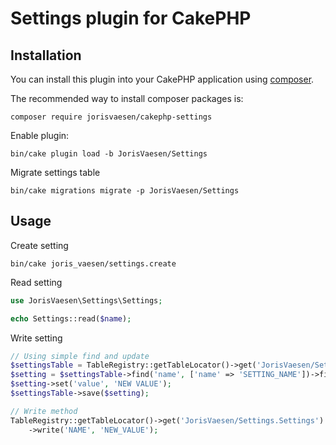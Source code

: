 # Settings plugin for CakePHP

## Installation

You can install this plugin into your CakePHP application using [composer](http://getcomposer.org).

The recommended way to install composer packages is:

```
composer require jorisvaesen/cakephp-settings
```

Enable plugin:

```
bin/cake plugin load -b JorisVaesen/Settings
```

Migrate settings table

```
bin/cake migrations migrate -p JorisVaesen/Settings
```

## Usage

Create setting

```
bin/cake joris_vaesen/settings.create
```

Read setting

```php
use JorisVaesen\Settings\Settings;

echo Settings::read($name);
```

Write setting

```php
// Using simple find and update
$settingsTable = TableRegistry::getTableLocator()->get('JorisVaesen/Settings.Settings');
$setting = $settingsTable->find('name', ['name' => 'SETTING_NAME'])->first();
$setting->set('value', 'NEW VALUE');
$settingsTable->save($setting);

// Write method
TableRegistry::getTableLocator()->get('JorisVaesen/Settings.Settings')
    ->write('NAME', 'NEW_VALUE');
```